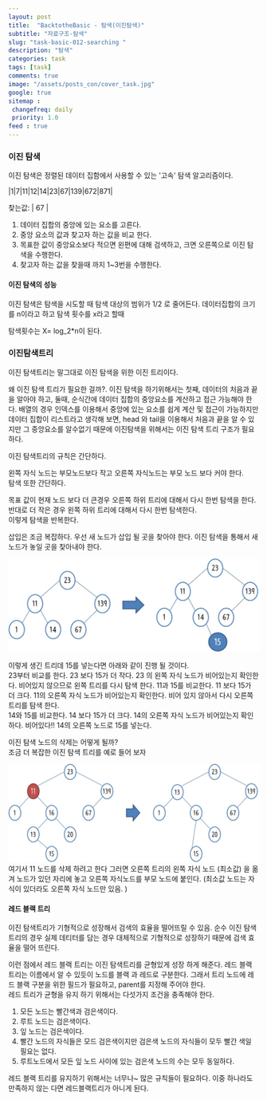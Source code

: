 ```yaml
---
layout: post
title:  "BacktotheBasic - 탐색(이진탐색)"
subtitle: "자료구조-탐색"
slug: "task-basic-012-searching "
description: "탐색"
categories: task
tags: [task]
comments: true
image: "/assets/posts_con/cover_task.jpg"
google: true
sitemap :
 changefreq: daily
 priority: 1.0
feed : true
---
```

### 이진 탐색

이진 탐색은 정렬된 데이터 집함에서 사용할 수 있는 '고속' 탐색 알고리즘이다.

|1|7|11|12|14|23|67|139|672|871|

찾는값: | 67 |

1. 데이터 집합의 중앙에 있는 요소를 고른다.  
2. 중앙 요소의 값과 찾고자 하는 값을 비교 한다.    
3. 목표한 값이 중앙요소보다 적으면 왼편에 대해 검색하고, 크면 오른쪽으로 이진 탐색을 수행한다.  
4. 찾고자 하는 값을 찾을때 까지 1~3번을 수행한다.  

#### 이진 탐색의 성능

이진 탐색은 탐색을 시도할 때 탐색 대상의 범위가 1/2 로 줄어든다.
데이터집합의 크기를 n이라고 하고 탐색 횟수를 x라고 할때

탐색횟수는 X= log_2*n이 된다.


### 이진탐색트리

이진 탐색트리는 말그대로 이진 탐색을 위한 이진 트리이다.  

왜 이진 탐색 트리가 필요한 걸까?.
이진 탐색을 하기위해서는 첫째, 데이터의 처음과 끝을 알아야 하고, 둘때, 순식간에 데이터 집합의 중앙요소를 계산하고 접근 가능해야 한다.
배열의 경우 인덱스를 이용해서 중앙에 있는 요소를 쉽게 계산 및 접근이 가능하지만
데이터 집합이 리스트라고 생각해 보면, head 와 tail을 이용해서 처음과 끝을 알 수 있지만 그 중앙요소를 알수없기 때문에  이진탐색을 위해서는 이진 탐색 트리 구조가 필요하다.

이진 탐색트리의 규칙은 간단하다.  

왼쪽 자식 노드는 부모노드보다 작고 오른쪽 자식노드는 부모 노드 보다 커야 한다.  
탐색 또한 간단하다.  

목표 값이 현재 노드 보다 더 큰경우 오른쪽 하위 트리에 대해서 다시 한번 탐색을 한다.  
반대로 더 작은 경우 왼쪽 하위 트리에 대해서 다시 한번 탐색한다.  
이렇게 탐색을 반복한다.

삽입은 조금 복잡하다. 우선 새 노드가 삽입 될 곳을 찾아야 한다. 이진 탐색을 통해서 새 노드가 놓일 곳을 찾아내야 한다.  

![이진탐색트리 추가](/assets/posts_con/searching/add_binary_tree.jpg)


이렇게 생긴 트리데 15를 넣는다면 아래와 같이 진행 될 것이다.  
23부터 비교를 한다. 23 보다 15가 더 작다. 23 의 왼쪽 자식 노드가 비어있는지 확인한다. 비어있지 않으므로 왼쪽 트리를 다시 탐색 한다.
11과 15를 비교한다. 11 보다 15가 더 크다. 11의 오른쪽 자식 노드가 비어있는지 확인한다. 비어 있지 않아서 다시 오른쪽 트리를 탐색 한다.  
14와 15를 비교한다. 14 보다 15가 더 크다. 14의 오른쪽 자식 노드가 비어있는지 확인하다. 비어있다!! 14의 오른쪽 노드로 15를 넣는다.  

이진 탐색 노드의 삭제는 어떻게 될까?  
조금 더 복잡한 이진 탐색 트리를 예로 들어 보자

 ![이진탐색트리의 삭제](/assets/posts_con/searching/remove_binary_tree.jpg)
여기서 11 노드를 삭제 하려고 한다 그러면 오른쪽 트리의 왼쪽 자식 노드 (최소값) 을 옮겨 노드가 있던 자리에 놓고 오른쪽 자식노드를 부모 노드에 붙인다.
(최소값 노드는 자식이 있더라도 오른쪽 자식 노드만 있음. )



#### 레드 블랙 트리
이진 탐색트리가 기형적으로 성장해서 검색의 효율을 떨어뜨릴 수 있음.
순수 이진 탐색 트리의 경우 실제 데티터를 담는 경우 대체적으로 기형적으로 성장하기 때문에 검색 효율을 떨어 뜨린다.

이런 점에서 레드 블랙 트리는  이진 탐색트리를 균형있게 성장 하게 해준다.
레드 블랙 트리는 이름에서 알 수 있듯이 노드를 블랙 과 레드로 구분한다. 그래서 트리 노드에 레드 블랙 구분을 위한 필드가 필요하고, parent를 지정해 주어야 한다.  
레드 트리가 균형을 유지 하기 위해서는 다섯가지 조건을 충족해야 한다.  
1. 모든 노드는 빨간색과 검은색이다.
2. 루트 노드는 검은색이다.
3. 잎 노드는 검은색이다.
4. 빨간 노드의 자식들은 모드 검은색이지만 검은색 노드의 자식들이 모두 빨간 색일 필요는 없다.
5. 루트노드에서 모든 잎 노드 사이에 있는 검은색 노드의 수는 모두 동일하다.

레드 블랙 트리를 유지하기 위해서는 너무나~ 많은 규칙들이 필요하다. 이중 하나라도 만족하지 않는 다면 레드블랙트리가 아니게 된다.  
